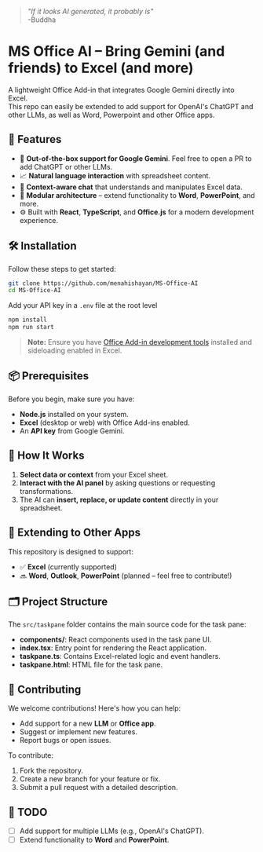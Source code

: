 > _"If it looks AI generated, it probably is"_  
> -Buddha

# MS Office AI – Bring Gemini (and friends) to Excel (and more)

A lightweight Office Add-in that integrates Google Gemini directly into Excel.  
This repo can easily be extended to add support for OpenAI's ChatGPT and other LLMs, as well as Word, Powerpoint and other Office apps.

## 🚀 Features

- 🔌 **Out-of-the-box support for Google Gemini**. Feel free to open a PR to add ChatGPT or other LLMs.
- 📈 **Natural language interaction** with spreadsheet content.
- 🧠 **Context-aware chat** that understands and manipulates Excel data.
- 🧩 **Modular architecture** – extend functionality to **Word**, **PowerPoint**, and more.
- ⚙️ Built with **React**, **TypeScript**, and **Office.js** for a modern development experience.

## 🛠️ Installation

Follow these steps to get started:

```bash
git clone https://github.com/menahishayan/MS-Office-AI
cd MS-Office-AI
```
Add your API key in a `.env` file at the root level
```bash
npm install
npm run start
```

> **Note:** Ensure you have [Office Add-in development tools](https://learn.microsoft.com/office/dev/add-ins/overview/office-add-ins) installed and sideloading enabled in Excel.

## 📦 Prerequisites

Before you begin, make sure you have:

- **Node.js** installed on your system.
- **Excel** (desktop or web) with Office Add-ins enabled.
- An **API key** from Google Gemini.

## 💬 How It Works

1. **Select data or context** from your Excel sheet.
2. **Interact with the AI panel** by asking questions or requesting transformations.
3. The AI can **insert, replace, or update content** directly in your spreadsheet.

## 🧩 Extending to Other Apps

This repository is designed to support:

- ✅ **Excel** (currently supported)
- 🔜 **Word**, **Outlook**, **PowerPoint** (planned – feel free to contribute!)

## 🗂️ Project Structure

The `src/taskpane` folder contains the main source code for the task pane:

- **components/**: React components used in the task pane UI.
- **index.tsx**: Entry point for rendering the React application.
- **taskpane.ts**: Contains Excel-related logic and event handlers.
- **taskpane.html**: HTML file for the task pane.

## 🤝 Contributing

We welcome contributions! Here's how you can help:

- Add support for a new **LLM** or **Office app**.
- Suggest or implement new features.
- Report bugs or open issues.

To contribute:

1. Fork the repository.
2. Create a new branch for your feature or fix.
3. Submit a pull request with a detailed description.

## 📝 TODO

- [ ] Add support for multiple LLMs (e.g., OpenAI's ChatGPT).
- [ ] Extend functionality to **Word** and **PowerPoint**.
